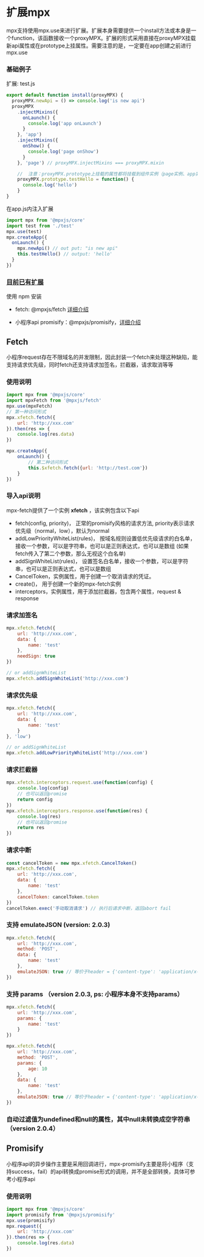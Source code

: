 # 扩展mpx

mpx支持使用mpx.use来进行扩展。扩展本身需要提供一个install方法或本身是一个function，该函数接收一个proxyMPX。扩展的形式采用直接在proxyMPX挂载新api属性或在prototype上挂属性。需要注意的是，一定要在app创建之前进行mpx.use

### 基础例子

扩展: test.js

```js
export default function install(proxyMPX) {
  proxyMPX.newApi = () => console.log('is new api')
  proxyMPX
    .injectMixins({
      onLaunch() {
        console.log('app onLaunch')
      }
    }, 'app')
    .injectMixins({
      onShow() {
        console.log('page onShow')
      }
    }, 'page') // proxyMPX.injectMixins === proxyMPX.mixin

    //  注意：proxyMPX.prototype上挂载的属性都将挂载到组件实例（page实例、app实例上，可以直接通过this访问）, 可以看mixin中的case
    proxyMPX.prototype.testHello = function() {
      console.log('hello')
    }
}
```

在app.js内注入扩展

```js
import mpx from '@mpxjs/core'
import test from './test'
mpx.use(test)
mpx.createApp({
  onLaunch() {
    mpx.newApi() // out put: "is new api"
    this.testHello() // output: 'hello'
  }
})
```

### [目前已有扩展](https://git.xiaojukeji.com/webapp/mpx-extension)

使用 npm 安装

- fetch: @mpxjs/fetch [详细介绍](extend/index.md#fetch)

- 小程序api promisify：@mpxjs/promisify，[详细介绍](extend/index.md#promisify)



## Fetch

小程序request存在不限域名的并发限制，因此封装一个fetch来处理这种缺陷，能支持请求优先级，同时fetch还支持请求加签名，拦截器，请求取消等等


### 使用说明

```js
import mpx from '@mpxjs/core'
import mpxFetch from '@mpxjs/fetch'
mpx.use(mpxFetch)
// 第一种访问形式
mpx.xfetch.fetch({
	url: 'http://xxx.com'
}).then(res => {
	console.log(res.data)
})

mpx.createApp({
	onLaunch() {
		// 第二种访问形式
		this.$xfetch.fetch({url: 'http://test.com'})
	}
})
```

### 导入api说明

mpx-fetch提供了一个实例 **xfetch** ，该实例包含以下api

- fetch(config, priority)， 正常的promisify风格的请求方法, priority表示请求优先级（normal，low），默认为normal
- addLowPriorityWhiteList(rules)， 按域名规则设置低优先级请求的白名单，接收一个参数，可以是字符串，也可以是正则表达式，也可以是数组 (如果fetch传入了第二个参数，那么无视这个白名单)
- addSignWhiteList(rules)， 设置签名白名单，接收一个参数，可以是字符串，也可以是正则表达式，也可以是数组
- CancelToken，实例属性，用于创建一个取消请求的凭证。
- create()， 用于创建一个新的mpx-fetch实例
- interceptors，实例属性，用于添加拦截器，包含两个属性，request & response

### 请求加签名

```js
mpx.xfetch.fetch({
	url: 'http://xxx.com',
	data: {
		name: 'test'
	},
	needSign: true
})

// or addSignWhiteList
mpx.xfetch.addSignWhiteList('http://xxx.com')
```

### 请求优先级

```js
mpx.xfetch.fetch({
	url: 'http://xxx.com',
	data: {
		name: 'test'
	}
}, 'low')

// or addSignWhiteList
mpx.xfetch.addLowPriorityWhiteList('http://xxx.com')
```

### 请求拦截器

```js
mpx.xfetch.interceptors.request.use(function(config) {
	console.log(config)
	// 也可以返回promise
	return config
})
mpx.xfetch.interceptors.response.use(function(res) {
	console.log(res)
	// 也可以返回promise
	return res
})
```

### 请求中断

```js
const cancelToken = new mpx.xfetch.CancelToken()
mpx.xfetch.fetch({
	url: 'http://xxx.com',
	data: {
		name: 'test'
	},
	cancelToken: cancelToken.token
})
cancelToken.exec('手动取消请求') // 执行后请求中断，返回abort fail
```
### 支持 emulateJSON (version: 2.0.3)

```js
mpx.xfetch.fetch({
	url: 'http://xxx.com',
	method: 'POST',
	data: {
		name: 'test'
	},
	emulateJSON: true // 等价于header = {'content-type': 'application/x-www-form-urlencoded'}
})
```

### 支持 params （version 2.0.3, ps: 小程序本身不支持params）
```js
mpx.xfetch.fetch({
	url: 'http://xxx.com',
	params: {
		name: 'test'
	}
})

mpx.xfetch.fetch({
	url: 'http://xxx.com',
	method: 'POST',
	params: {
		age: 10
	},
	data: {
		name: 'test'
	},
	emulateJSON: true // 等价于header = {'content-type': 'application/x-www-form-urlencoded'}
})
```
### 自动过滤值为undefined和null的属性，其中null未转换成空字符串（version 2.0.4）

## Promisify

小程序api的异步操作主要是采用回调进行，mpx-promisify主要是将小程序（支持success，fail）的api转换成promise形式的调用，并不是全部转换，具体可参考小程序api

### 使用说明

```js
import mpx from '@mpxjs/core'
import promisify from '@mpxjs/promisify'
mpx.use(promisify)
mpx.request({
	url: 'http://xxx.com'
}).then(res => {
	console.log(res.data)
})
```
